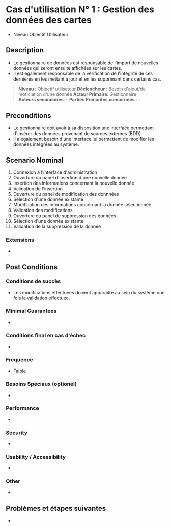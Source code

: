 # Cas d'utilisation N° 1 :  Gestion des données des cartes

- Niveau Objectif Utilisateur

##	Description

- Le gestionnaire de données est responsable de l'import de nouvelles données qui seront ensuite affichées sur les cartes.
- Il est également responsable de la vérification de l'intégrité de ces dernières en les mettant à jour et en les supprimant dans certains cas.

> **Niveau** : Objectif utilisateur
> **Déclencheur** : Besoin d'ajout/de moficiation d'une donnée 
> **Acteur Primaire**: Gestionnaire   
> **Acteurs secondaires**: -
> **Parties Prenantes concernées** : -
  
## Preconditions

- Le gestionnaire doit avoir à sa disposition une interface permettant d'insérer des données provenant de sources externes (BDD).
- Il a également besoin d'une interface lui permettant de modifier les données intégrées au système.

## Scenario Nominal

1.	Connexion à l'interface d'administration
2.	Ouverture du panel d'insertion d'une nouvelle donnée
3.	Insertion des informations concernant la nouvelle donnée
4.	Validation de l'insertion
5.  Ouverture du panel de modification des donnnées
6.  Sélection d'une donnée existante
7.  Modification des informations concernant la donnée sélectionnée
8.  Validation des modifications
9.  Ouverture du panel de suppression des données
10. Sélection d'une donnée existante
11. Validation de la suppression de la donnée

###	Extensions

- 

## Post Conditions
### Conditions de succès 

- Les modifications effectuées doivent apparaître au sein du système une fois la validation effectuée.

### Minimal Guarantees

-

### Conditions final en cas d'échec

-

### Frequence

- Faible

### Besoins Spéciaux (optionel)  

- 

### Performance  

- 

###	Security  

-

###	Usability / Accessibility  

-

###	Other  

-

##	Problèmes et étapes suivantes  

-
